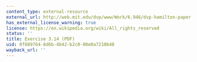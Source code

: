 ```yaml
---
content_type: external-resource
external_url: http://web.mit.edu/dvp/www/Work/6.946/dvp-hamilton-paper.pdf
has_external_license_warning: true
license: https://en.wikipedia.org/wiki/All_rights_reserved
status: ''
title: Exercise 3.14 (PDF)
uid: 0f689764-8d6b-4b42-b2c0-00e0a7210b48
wayback_url: ''
---
```

